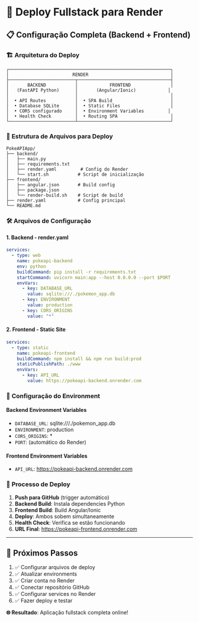 # 🚀 Deploy Fullstack para Render

## 📋 Configuração Completa (Backend + Frontend)

### 🏗️ **Arquitetura do Deploy**

```
┌─────────────────────────────────────────────────────────────┐
│                        RENDER                               │
├─────────────────────────┬───────────────────────────────────┤
│       BACKEND           │            FRONTEND               │
│   (FastAPI Python)      │       (Angular/Ionic)            │
│                         │                                   │
│  • API Routes           │  • SPA Build                      │
│  • Database SQLite      │  • Static Files                   │
│  • CORS configurado     │  • Environment Variables         │
│  • Health Check         │  • Routing SPA                    │
└─────────────────────────┴───────────────────────────────────┘
```

### 📁 **Estrutura de Arquivos para Deploy**

```
PokeAPIApp/
├── backend/
│   ├── main.py
│   ├── requirements.txt
│   ├── render.yaml         # Config do Render
│   └── start.sh           # Script de inicialização
├── frontend/
│   ├── angular.json       # Build config
│   ├── package.json
│   └── render-build.sh    # Script de build
├── render.yaml            # Config principal
└── README.md
```

### 🛠️ **Arquivos de Configuração**

#### **1. Backend - render.yaml**
```yaml
services:
  - type: web
    name: pokeapi-backend
    env: python
    buildCommand: pip install -r requirements.txt
    startCommand: uvicorn main:app --host 0.0.0.0 --port $PORT
    envVars:
      - key: DATABASE_URL
        value: sqlite:///./pokemon_app.db
      - key: ENVIRONMENT
        value: production
      - key: CORS_ORIGINS
        value: "*"
```

#### **2. Frontend - Static Site**
```yaml
services:
  - type: static
    name: pokeapi-frontend
    buildCommand: npm install && npm run build:prod
    staticPublishPath: ./www
    envVars:
      - key: API_URL
        value: https://pokeapi-backend.onrender.com
```

### 🔧 **Configuração do Environment**

#### **Backend Environment Variables**
- `DATABASE_URL`: sqlite:///./pokemon_app.db
- `ENVIRONMENT`: production
- `CORS_ORIGINS`: *
- `PORT`: (automático do Render)

#### **Frontend Environment Variables**
- `API_URL`: https://pokeapi-backend.onrender.com

### 🚀 **Processo de Deploy**

1. **Push para GitHub** (trigger automático)
2. **Backend Build**: Instala dependencies Python
3. **Frontend Build**: Build Angular/Ionic
4. **Deploy**: Ambos sobem simultaneamente
5. **Health Check**: Verifica se estão funcionando
6. **URL Final**: https://pokeapi-frontend.onrender.com

---

## 🎯 **Próximos Passos**

1. ✅ Configurar arquivos de deploy
2. ✅ Atualizar environments
3. ✅ Criar conta no Render
4. ✅ Conectar repositório GitHub
5. ✅ Configurar services no Render
6. ✅ Fazer deploy e testar

**🌐 Resultado**: Aplicação fullstack completa online!
